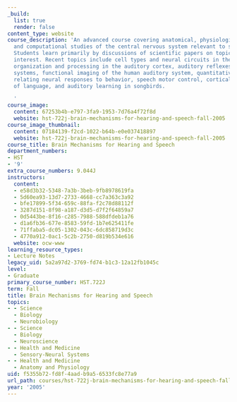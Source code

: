 ```yaml
---
_build:
  list: true
  render: false
content_type: website
course_description: 'An advanced course covering anatomical, physiological, behavioral,
  and computational studies of the central nervous system relevant to speech and hearing.
  Students learn primarily by discussions of scientific papers on topics of current
  interest. Recent topics include cell types and neural circuits in the auditory brainstem,
  organization and processing in the auditory cortex, auditory reflexes and descending
  systems, functional imaging of the human auditory system, quantitative methods for
  relating neural responses to behavior, speech motor control, cortical representation
  of language, and auditory learning in songbirds.

  '
course_image:
  content: 67253b4b-e797-3fa9-1953-7d76a4f72f8d
  website: hst-722j-brain-mechanisms-for-hearing-and-speech-fall-2005
course_image_thumbnail:
  content: 07184139-f2cd-1022-b64b-e0e037418897
  website: hst-722j-brain-mechanisms-for-hearing-and-speech-fall-2005
course_title: Brain Mechanisms for Hearing and Speech
department_numbers:
- HST
- '9'
extra_course_numbers: 9.044J
instructors:
  content:
  - e58d3b32-5348-7a3b-3beb-9fb8978619fa
  - 5d60ea93-13d7-2733-4668-cc7a363c3a92
  - bfe17899-5f34-659c-88fa-f2c78d88112f
  - 3287d151-8f98-a187-d3d5-d7f2f64859a7
  - 0d5443be-8f16-c285-7988-588dfdeb1a76
  - d1a6fb36-677e-8583-59fd-1b7e625411fe
  - 71ffaba5-dc05-1302-043c-6dc858719d3c
  - 4770a912-0ac1-5c2b-2750-d819b534e616
  website: ocw-www
learning_resource_types:
- Lecture Notes
legacy_uid: 5a2a97d2-3769-fd74-b1c3-12a12fb1045c
level:
- Graduate
primary_course_number: HST.722J
term: Fall
title: Brain Mechanisms for Hearing and Speech
topics:
- - Science
  - Biology
  - Neurobiology
- - Science
  - Biology
  - Neuroscience
- - Health and Medicine
  - Sensory-Neural Systems
- - Health and Medicine
  - Anatomy and Physiology
uid: f5355b72-fd8f-4aad-b9a5-6533fc8e77a9
url_path: courses/hst-722j-brain-mechanisms-for-hearing-and-speech-fall-2005
year: '2005'
---
```

